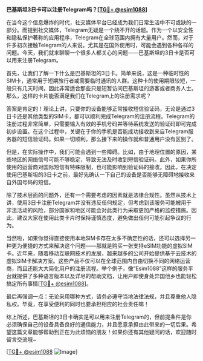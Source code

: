 **巴基斯坦3日卡可以注册Telegram吗？[[TG💪+ @esim1088](https://t.me/s/esim1088)]**

在当今这个信息爆炸的时代，社交媒体平台已经成为我们日常生活中不可或缺的一部分。而提到社交媒体，Telegram无疑是一个绕不开的话题。作为一个以安全性和隐私保护著称的应用程序，Telegram在全球范围内拥有大量用户。然而，对于许多初次接触Telegram的人来说，尤其是在国外使用时，可能会遇到各种各样的问题。今天，我们就来聊聊一个很多人都关心的问题——巴基斯坦的3日卡是否可以用来注册Telegram。

首先，让我们了解一下什么是巴基斯坦的3日卡。简单来说，这是一种临时性的SIM卡，通常用于短期旅行者或需要临时通讯的人群。这种卡的使用期限较短，一般只有几天时间，因此非常适合那些只是短暂访问巴基斯坦的游客或者商务人士。那么，这样的卡片能否满足我们在Telegram上的注册需求呢？

答案是肯定的！理论上讲，只要你的设备能够正常接收短信验证码，无论是通过3日卡还是其他类型的SIM卡，都可以顺利完成Telegram的注册流程。Telegram的注册过程非常简单，只需要输入有效的手机号码并等待系统发送的验证码即可完成初步设置。在这个过程中，关键在于你的手机是否能成功接收到来自Telegram服务器的短信验证码。如果一切顺利，那么接下来的操作就和普通用户没有区别了。

但是，在实际操作中，我们可能会遇到一些障碍。比如，由于地理位置的原因，某些地区的网络信号可能不够稳定，导致无法及时收到短信验证码。此外，如果你所使用的运营商对国际短信有特殊限制，也可能影响到验证码的接收。因此，在决定使用巴基斯坦的3日卡之前，最好先确认一下自己的设备是否能够无障碍地接收来自外国号码的短信。

除了技术层面的问题外，还有一个需要考虑的因素就是法律合规性。虽然从技术上讲，使用3日卡注册Telegram并没有违反任何规定，但考虑到该服务可能被用于非法活动的风险，部分国家和地区可能会对此类行为采取更加严格的监控措施。因此，建议大家在使用此类卡片时保持谨慎态度，避免做出任何可能引起争议的行为。

当然啦，如果你觉得直接使用本地SIM卡存在太多不确定性的话，还可以选择另一种更为便捷的方式来解决这个问题——那就是购买一张支持eSIM功能的虚拟SIM卡。近年来，随着移动互联网技术的发展，越来越多的公司开始提供基于云技术的虚拟SIM卡解决方案。这些产品不仅可以在全球范围内自由切换不同的网络运营商，而且还能大大简化用户的注册流程。举个例子，像“Esim1088”这样的服务平台就提供了多种语言版本以及详尽的帮助文档，让用户即使身处异国他乡也能轻松搞定所有事情[[TG💪+ @esim1088](https://t.me/s/esim1088)]。

最后再强调一点：无论采用哪种方式，请务必遵守当地法律法规，并且尊重他人隐私权。毕竟，在享受便利的同时也要承担相应的社会责任嘛！

综上所述，巴基斯坦的3日卡确实是可以用来注册Telegram的，但前提条件是你必须确保自己的设备具备良好的通信能力，并且愿意承担由此带来的一切后果。希望这篇文章能够帮助到正在为此烦恼的朋友！如果你还有其他疑问的话，欢迎随时留言交流哦~

[[TG💪+ @esim1088](https://t.me/s/esim1088) ![Image](https://i.postimg.cc/4NQfJmqS/Snipaste-2025-05-13-00-14-12.png)]